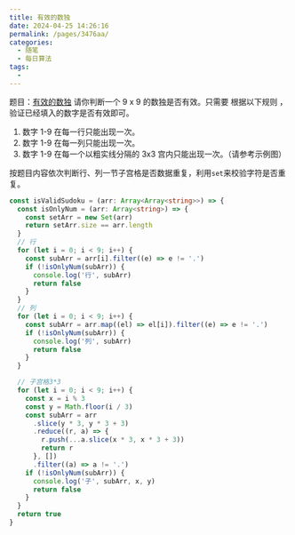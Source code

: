 ```yaml
---
title: 有效的数独
date: 2024-04-25 14:26:16
permalink: /pages/3476aa/
categories:
  - 随笔
  - 每日算法
tags:
  - 
---
```

题目：[有效的数独](https://leetcode.cn/problems/valid-sudoku/description/)
请你判断一个 9 x 9 的数独是否有效。只需要 根据以下规则 ，验证已经填入的数字是否有效即可。
<!-- moren -->

1. 数字 1-9 在每一行只能出现一次。
2. 数字 1-9 在每一列只能出现一次。
3. 数字 1-9 在每一个以粗实线分隔的 3x3 宫内只能出现一次。（请参考示例图）

按题目内容依次判断行、列一节子宫格是否数据重复，利用`set`来校验字符是否重复。

```ts
const isValidSudoku = (arr: Array<Array<string>>) => {
  const isOnlyNum = (arr: Array<string>) => {
    const setArr = new Set(arr)
    return setArr.size == arr.length
  }
  // 行
  for (let i = 0; i < 9; i++) {
    const subArr = arr[i].filter((e) => e != '.')
    if (!isOnlyNum(subArr)) {
      console.log('行', subArr)
      return false
    }
  }
  // 列
  for (let i = 0; i < 9; i++) {
    const subArr = arr.map((el) => el[i]).filter((e) => e != '.')
    if (!isOnlyNum(subArr)) {
      console.log('列', subArr)
      return false
    }
  }

  // 子宫格3*3
  for (let i = 0; i < 9; i++) {
    const x = i % 3
    const y = Math.floor(i / 3)
    const subArr = arr
      .slice(y * 3, y * 3 + 3)
      .reduce((r, a) => {
        r.push(...a.slice(x * 3, x * 3 + 3))
        return r
      }, [])
      .filter((a) => a != '.')
    if (!isOnlyNum(subArr)) {
      console.log('子', subArr, x, y)
      return false
    }
  }
  return true
}
```